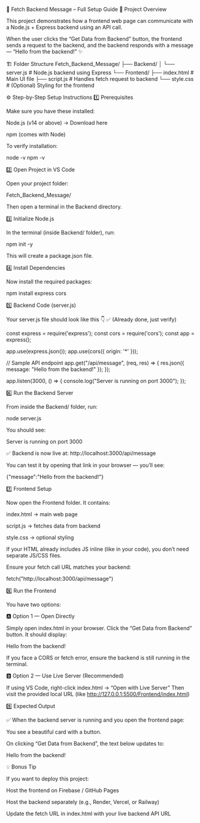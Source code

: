 🚀 Fetch Backend Message – Full Setup Guide
🧩 Project Overview

This project demonstrates how a frontend web page can communicate with a Node.js + Express backend using an API call.

When the user clicks the “Get Data from Backend” button, the frontend sends a request to the backend, and the backend responds with a message —
“Hello from the backend!” ✨

🏗️ Folder Structure
Fetch_Backend_Message/
├── Backend/
│   └── server.js          # Node.js backend using Express
└── Frontend/
    ├── index.html         # Main UI file
    ├── script.js          # Handles fetch request to backend
    └── style.css          # (Optional) Styling for the frontend

⚙️ Step-by-Step Setup Instructions
1️⃣ Prerequisites

Make sure you have these installed:

Node.js (v14 or above) → Download here

npm (comes with Node)

To verify installation:

node -v
npm -v

2️⃣ Open Project in VS Code

Open your project folder:

Fetch_Backend_Message/


Then open a terminal in the Backend directory.

3️⃣ Initialize Node.js

In the terminal (inside Backend/ folder), run:

npm init -y


This will create a package.json file.

4️⃣ Install Dependencies

Now install the required packages:

npm install express cors

5️⃣ Backend Code (server.js)

Your server.js file should look like this 👇
✅ (Already done, just verify)

const express = require('express');
const cors = require('cors');
const app = express();

app.use(express.json());
app.use(cors({ origin: '*' }));

// Sample API endpoint
app.get("/api/message", (req, res) => {
    res.json({ message: "Hello from the backend!" });
});

app.listen(3000, () => {
    console.log("Server is running on port 3000");
});

6️⃣ Run the Backend Server

From inside the Backend/ folder, run:

node server.js


You should see:

Server is running on port 3000


✅ Backend is now live at:
http://localhost:3000/api/message

You can test it by opening that link in your browser —
you’ll see:

{"message":"Hello from the backend!"}

7️⃣ Frontend Setup

Now open the Frontend folder.
It contains:

index.html → main web page

script.js → fetches data from backend

style.css → optional styling

If your HTML already includes JS inline (like in your code), you don’t need separate JS/CSS files.

Ensure your fetch call URL matches your backend:

fetch("http://localhost:3000/api/message")

8️⃣ Run the Frontend

You have two options:

🅰️ Option 1 — Open Directly

Simply open index.html in your browser.
Click the “Get Data from Backend” button.
It should display:

Hello from the backend!


If you face a CORS or fetch error, ensure the backend is still running in the terminal.

🅱️ Option 2 — Use Live Server (Recommended)

If using VS Code, right-click index.html → “Open with Live Server”
Then visit the provided local URL (like http://127.0.0.1:5500/Frontend/index.html)

9️⃣ Expected Output

✅ When the backend server is running and you open the frontend page:

You see a beautiful card with a button.

On clicking “Get Data from Backend”,
the text below updates to:

Hello from the backend!

💡 Bonus Tip

If you want to deploy this project:

Host the frontend on Firebase / GitHub Pages

Host the backend separately (e.g., Render, Vercel, or Railway)

Update the fetch URL in index.html with your live backend API URL
